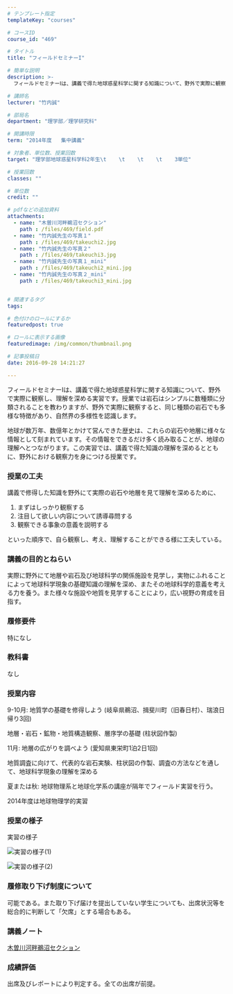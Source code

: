 ```yaml
---
# テンプレート指定
templateKey: "courses"

# コースID
course_id: "469"

# タイトル
title: "フィールドセミナーI"

# 簡単な説明
description: >-
  フィールドセミナーⅠは、講義で得た地球惑星科学に関する知識について、野外で実際に観察し、理解を深める実習です。授業では岩石はシンプルに数種類に分類されることを教わりますが、野外で実際に観察すると、同じ...

# 講師名
lecturer: "竹内誠"

# 部局名
department: "理学部／理学研究科"

# 開講時限
term: "2014年度	集中講義"

# 対象者、単位数、授業回数
target: "理学部地球惑星科学科2年生\t    \t    \t    \t    3単位"

# 授業回数
classes: ""

# 単位数
credit: ""

# pdfなどの追加資料
attachments: 
  - name: "木曽川河畔鵜沼セクション" 
    path : /files/469/field.pdf
  - name: "竹内誠先生の写真１" 
    path : /files/469/takeuchi2.jpg
  - name: "竹内誠先生の写真２" 
    path : /files/469/takeuchi3.jpg
  - name: "竹内誠先生の写真１_mini" 
    path : /files/469/takeuchi2_mini.jpg
  - name: "竹内誠先生の写真２_mini" 
    path : /files/469/takeuchi3_mini.jpg


# 関連するタグ
tags:

# 色付けのロールにするか
featuredpost: true

# ロールに表示する画像
featuredimage: /img/common/thumbnail.png

# 記事投稿日
date: 2016-09-28 14:21:27

---
```

フィールドセミナーⅠは、講義で得た地球惑星科学に関する知識について、野外で実際に観察し、理解を深める実習です。授業では岩石はシンプルに数種類に分類されることを教わりますが、野外で実際に観察すると、同じ種類の岩石でも多様な特徴があり、自然界の多様性を認識します。 

地球が数万年、数億年とかけて営んできた歴史は、これらの岩石や地層に様々な情報として刻まれています。その情報をできるだけ多く読み取ることが、地球の理解へとつながります。この実習では、講義で得た知識の理解を深めるとともに、野外における観察力を身につける授業です。
### 授業の工夫

講義で修得した知識を野外にて実際の岩石や地層を見て理解を深めるために、

  1. まずはしっかり観察する
  2. 注目して欲しい内容について誘導尋問する
  3. 観察できる事象の意義を説明する

といった順序で、自ら観察し、考え、理解することができる様に工夫している。

### 講義の目的とねらい

実際に野外にて地層や岩石及び地球科学の関係施設を見学し，実物にふれることによって地球科学現象の基礎知識の理解を深め、またその地球科学的意義を考える力を養う。また様々な施設や地質を見学することにより，広い視野の育成を目指す。 

### 履修要件

特になし

### 教科書

なし

### 授業内容

9-10月: 地質学の基礎を修得しよう (岐阜県鵜沼、揖斐川町（旧春日村）、瑞浪日帰り3回)

地層・岩石・鉱物・地質構造観察、層序学の基礎 (柱状図作製)

11月: 地層の広がりを調べよう (愛知県東栄町1泊2日1回)

地質調査に向けて、代表的な岩石実験、柱状図の作製、調査の方法などを通して、地球科学現象の理解を深める

夏または秋: 地球物理系と地球化学系の講座が隔年でフィールド実習を行う。

2014年度は地球物理学的実習

### 授業の様子

実習の様子


![実習の様子(1)](/files/469/takeuchi2_mini.jpg) 

![実習の様子(2)](/files/469/takeuchi3_mini.jpg) 
### 履修取り下げ制度について

可能である。また取り下げ届けを提出していない学生についても、出席状況等を総合的に判断して「欠席」とする場合もある。

### 講義ノート


[木曽川河畔鵜沼セクション](/files/469/field.pdf) 

### 成績評価

出席及びレポートにより判定する。全ての出席が前提。
